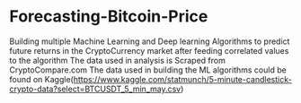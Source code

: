 # Forecasting-Bitcoin-Price
Building multiple Machine Learning and Deep learning Algorithms to predict future returns in the CryptoCurrency market after feeding correlated values to the algorithm
The data used in analysis is Scraped from CryptoCompare.com 
The data used in building the ML algorithms could be found on Kaggle(https://www.kaggle.com/statmunch/5-minute-candlestick-crypto-data?select=BTCUSDT_5_min_may.csv)

